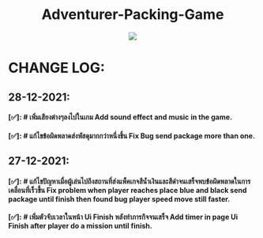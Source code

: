 
<h1 align="center">
Adventurer-Packing-Game</h1>
<p align="center"><img src="ScreenImage/Animation.gif">
</p>

# CHANGE LOG:
## 28-12-2021:
#### [✅]: # เพิ่มเสียงต่างๆลงไปในเกม Add sound effect and music in the game.
#### [✅]: # แก้ไขข้อผิดพลาดส่งพัสดุมากกว่าหนึ่งชิ้น Fix Bug send package more than one.
## 27-12-2021:
#### [✅]: # แก้ไขปัญหาเมื่อผู้เล่นไปถึงสถานที่ส่งแพ็คเกจสีน้ำเงินและสีดำจนเสร็จพบข้อผิดพลาดในการเคลื่อนที่เร็วขึ้น Fix problem when player reaches place blue and black send package until finish then found bug player speed move still faster.
#### [✅]: # เพิ่มตัวจับเวลาในหน้า Ui Finish หลังทำภารกิจจนเสร็จ Add timer in page Ui Finish after player do a mission until finish.
